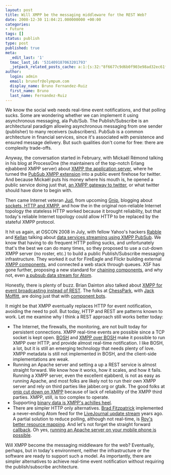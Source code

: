 ```yaml
---
layout: post
title: Will XMPP be the messaging middleware for the REST Web?
date: 2008-12-30 11:04:21.000000000 +00:00
categories:
- Future
tags: []
status: publish
type: post
published: true
meta:
  _edit_last: '1'
  tmac_last_id: '531409187063201793'
  _jetpack_related_posts_cache: a:1:{s:32:"8f6677c9d6b0f903e98ad32ec61f8deb";a:2:{s:7:"expires";i:1415530188;s:7:"payload";a:3:{i:0;a:1:{s:2:"id";i:254;}i:1;a:1:{s:2:"id";i:116;}i:2;a:1:{s:2:"id";i:129;}}}}
author:
  login: admin
  email: brunofr@olympum.com
  display_name: Bruno Fernandez-Ruiz
  first_name: Bruno
  last_name: Fernandez-Ruiz
---
```


We know the social web needs real-time event notifications, and that
polling sucks. Some are wondering whether we can implement it using
asynchronous messaging, ala Pub/Sub. The Publish/Subscribe is an
architectural paradigm allowing asynchronous messaging from one sender
(publisher) to many receivers (subscribers). PubSub is a common
architecture in financial services, since it's associated with
persistence and ensured message delivery. But such qualities don't
come for free: there are complexity trade-offs.

<p>Anyway, the conversation started in February, with Mickaël Rémond talking in his blog at ProcessOne (the maintainers of the top-notch Erlang ejbabberd XMPP server) about <a href="http://www.process-one.net/en/blogs/article/introducing_the_xmpp_application_server/">XMPP the application server</a>, where he turned the <a href="http://xmpp.org/extensions/xep-0060.html">PubSub XMPP extension</a> into a public event firehose for twitter. And because Mickaël puts his money where his mouth is, he opened a public service doing just that, <a href="http://www.process-one.net/en/blogs/article/tweetim_a_twitter_xmpp_gateway_service/">an XMPP gateway to twitter</a>, or what twitter should have done to begin with.</p>
<p>Then came Internet veteran <a href="http://one.valeski.org">Jud</a>, from upcoming <a href="http://gnipcentral.com">Gnip</a>, blogging about <a href="http://one.valeski.org/2008/06/sockets-http-xmpp-and-leap-frog.html">sockets, HTTP and XMPP</a>, and how the in the original non-reliable Internet topology the stateless HTTP worked because it brought reliability, but that today's reliable Internet topology could allow HTTP to be replaced by the stateful XMPP protocol.</p>
<p>It hit us again, at OSCON 2008 in July, with fellow Yahoo's hackers <a href="http://anarchogeek.com/">Rabble</a> and <a href="http://laughingmeme.org/">Kellan</a> talking about <a href="http://en.oreilly.com/oscon2008/public/schedule/detail/4359">data services streaming using XMPP PubSub</a>. We know that having to do frequent HTTP polling sucks, and unfortunately that's the best we can do many times, so they proposed to use a cut-down XMPP server (no roster, etc.) to build a public Publish/Subscribe messaging infrastructure. They worked it out for FireEagle and Flickr building external <a href="http://xmpp.org/extensions/xep-0114.html">XMPP components</a>, and connected a web stack through queues. XSF has gone further, proposing a new standard for <a href="http://xmpp.org/extensions/xep-0253.html">chaining components</a>, and why not, even <a href="http://xmpp.org/internet-drafts/draft-saintandre-atompub-notify-07.txt">a pubsub data stream for Atom</a>.</p>
<p>Honestly, there is plenty of buzz. Brian Dainton also talked about <a href="http://www.slideshare.net/bdainton/a-change-in-protocol-exploring-xmpp-in-ruby-presentation?type=document">XMPP for event broadcasting instead of REST</a>. The folks at <a href="http://www.chesspark.com/">ChessPark</a>, with <a href="http://metajack.im/about/">Jack Moffitt</a>, are doing just that with <a href="http://metajack.im/2008/08/04/thoughts-on-scalable-xmpp-bots/">component bots</a>.</p>
<p>It might be that XMPP eventually replaces HTTP for event notification, avoiding the need to poll. But today, HTTP and REST are patterns known to work. Let me examine why I think a REST approach still works better today:</p>
<ul>
<li>The Internet, the firewalls, the monitoring, are not built today for persistent connections. XMPP real-time events are possible since a TCP socket is kept open. <a href="http://xmpp.org/extensions/xep-0124.html">BOSH</a> and <a href="http://xmpp.org/extensions/xep-0206.html">XMPP over BOSH</a> make it possible to run XMPP over HTTP, and provide almost real-time notification. I like BOSH, a lot, but it is still an emerging technology that needs plenty of love. XMPP metadata is still not implemented in BOSH, and the client-side implementations are weak.</li>
<li>Running an Apache server and setting a up a REST service is almost straight forward. We know how it works, how it scales, and how it fails. Running a XMPP server, even the excellent ejabberd, is not as easy as running Apache, and most folks are likely not to run their own XMPP server and rely on third parties like jabber.org or gtalk. The good folks at <a href="http://blog.gnipcentral.com/2008/11/03/winding-down-xmpp-for-now/">gnip cut down on XMPP</a> because of lack of reliability of the XMPP third parties. XMPP, still, is too complex to operate.</li>
<li>Supporting <a href="http://metajack.wordpress.com/2008/06/10/binary-data-is-xmpps-achilles-heel/">binary data is XMPP's achilles heel</a>.</li>
<li>There are simpler HTTP only alternatives. <a href="http://brad.livejournal.com/2143713.html">Brad Fitzpatrick</a> implemented a never-ending Atom feed for the <a href="http://updates.sixapart.com/">LiveJournal update stream</a> years ago. A partial solution to reduce polling, although not real-time, is <a href="http://roy.gbiv.com/untangled/2008/paper-tigers-and-hidden-dragons">Roy's better resource mapping</a>. And let's not forget the straight forward <a href="http://joshua.schachter.org/2008/07/beyond-rest.html">callback</a>. Oh yes, <a href="http://mymobilesite.net/">running an Apache server on your mobile phone is possible</a>.</li>
</ul>
<p>Will XMPP become the messaging middleware for the web? Eventually, perhaps, but in today's environment, neither the infrastructure or the software are ready to support such a model. As importantly, there are simpler alternatives to achieve real-time event notification without requiring the publish/subscribe architecture.</p>
